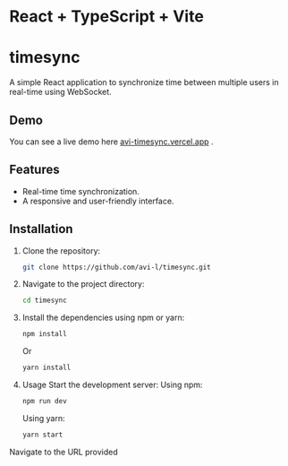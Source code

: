 # React + TypeScript + Vite

# timesync

A simple React application to synchronize time between multiple users in real-time using WebSocket.

## Demo

You can see a live demo here [avi-timesync.vercel.app](https://avi-timesync.vercel.app/)
.

## Features

- Real-time time synchronization.
- A responsive and user-friendly interface.

## Installation

1. Clone the repository:

   ```bash
   git clone https://github.com/avi-l/timesync.git

   ```

1. Navigate to the project directory:

   ```bash
   cd timesync

   ```

1. Install the dependencies using npm or yarn:

   ```bash
   npm install

   ```

   Or

   ```bash
   yarn install

   ```

1. Usage
   Start the development server:
   Using npm:

   ```bash
   npm run dev

   ```

   Using yarn:

   ```bash
   yarn start

   ```

Navigate to the URL provided
